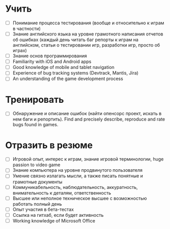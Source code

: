 # Учить
- [ ] Понимание процесса тестирования (вообще и относительно к играм в частности)
- [ ] Знание английского языка на уровне грамотного написания отчетов об ошибках (каждый день читать баг репорты к играм на английском, статьи о тестировании игр, разработки игр, проcто об играх)
- [ ] Знание основ программирования
- [ ] Familiarity with iOS and Android apps
- [ ] Good knowledge of mobile and tablet navigation
- [ ] Experience of bug tracking systems (Devtrack, Mantis, Jira)
- [ ] An understanding of the game development process

# Тренировать
- [ ] Обнаружение и описание ошибок (найти опенсорс проект, искать в нем баги и репортить). Find and precisely describe, reproduce and rate bugs found in games.

# Отразить в резюме
- [ ] Игровой опыт, интерес к играм, знание игровой терминологии, huge passion to video game
- [ ] Знание компьютера на уровне продвинутого пользователя
- [ ] Умение связно излагать мысли, а также писать понятные и грамотные документы
- [ ] Коммуникабельность, наблюдательность, аккуратность, внимательность к деталям, ответственность
- [ ] Высшее или неполное техническое высшее с возможностью работать полный день
- [ ] Опыт участия в бета-тестах
- [ ] Ссылка на гитхаб, если будет активность
- [ ] Working knowledge of Microsoft Office

